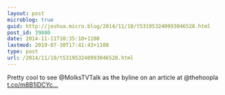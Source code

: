 ```yaml
---
layout: post
microblog: true
guid: http://joshua.micro.blog/2014/11/10/t531953240993046528.html
post_id: 39880
date: 2014-11-11T10:35:10+1100
lastmod: 2019-07-30T17:41:43+1100
type: post
url: /2014/11/10/t531953240993046528.html
---
```

Pretty cool to see @MolksTVTalk as the byline on an article at @thehoopla [t.co/m8B1iDCYc...](http://t.co/m8B1iDCYcZ)
